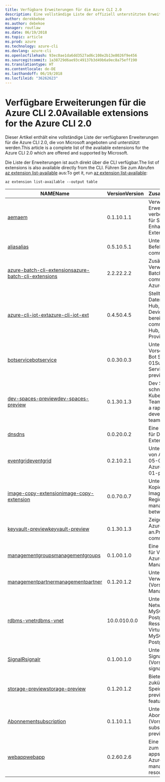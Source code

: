 ```yaml
---
title: Verfügbare Erweiterungen für die Azure CLI 2.0
description: Eine vollständige Liste der offiziell unterstützten Erweiterungen für die Azure CLI 2.0
author: derekbekoe
ms.author: debekoe
manager: routlaw
ms.date: 06/19/2018
ms.topic: article
ms.prod: azure
ms.technology: azure-cli
ms.devlang: azure-cli
ms.openlocfilehash: 93ec0ae1da6dd3527ad6c108e2b13e8026f9e456
ms.sourcegitcommit: 1a38729d6ae93c49137b3d49b6a9ec8a75eff190
ms.translationtype: HT
ms.contentlocale: de-DE
ms.lasthandoff: 06/19/2018
ms.locfileid: "36262623"
---
```

# <a name="available-extensions-for-the-azure-cli-20"></a><span data-ttu-id="cde34-103">Verfügbare Erweiterungen für die Azure CLI 2.0</span><span class="sxs-lookup"><span data-stu-id="cde34-103">Available extensions for the Azure CLI 2.0</span></span>

<span data-ttu-id="cde34-104">Dieser Artikel enthält eine vollständige Liste der verfügbaren Erweiterungen für die Azure CLI 2.0, die von Microsoft angeboten und unterstützt werden.</span><span class="sxs-lookup"><span data-stu-id="cde34-104">This article is a complete list of the available extensions for the Azure CLI 2.0 which are offered and supported by Microsoft.</span></span>

<span data-ttu-id="cde34-105">Die Liste der Erweiterungen ist auch direkt über die CLI verfügbar.</span><span class="sxs-lookup"><span data-stu-id="cde34-105">The list of extensions is also available directly from the CLI.</span></span> <span data-ttu-id="cde34-106">Führen Sie zum Abrufen [az extension list-available](/cli/azure/extension?view=azure-cli-latest#az-extension-list-available) aus:</span><span class="sxs-lookup"><span data-stu-id="cde34-106">To get it, run [az extension list-available](/cli/azure/extension?view=azure-cli-latest#az-extension-list-available):</span></span>

```azurecli
az extension list-available --output table
```

| <span data-ttu-id="cde34-107">NAME</span><span class="sxs-lookup"><span data-stu-id="cde34-107">Name</span></span> | <span data-ttu-id="cde34-108">Version</span><span class="sxs-lookup"><span data-stu-id="cde34-108">Version</span></span> | <span data-ttu-id="cde34-109">Zusammenfassung</span><span class="sxs-lookup"><span data-stu-id="cde34-109">Summary</span></span> | <span data-ttu-id="cde34-110">Vorschau</span><span class="sxs-lookup"><span data-stu-id="cde34-110">Preview</span></span> |
|------|---------|---------|---------|
| [<span data-ttu-id="cde34-111">aem</span><span class="sxs-lookup"><span data-stu-id="cde34-111">aem</span></span>](https://github.com/Azure/azure-cli-extensions) | <span data-ttu-id="cde34-112">0.1.1</span><span class="sxs-lookup"><span data-stu-id="cde34-112">0.1.1</span></span> | <span data-ttu-id="cde34-113">Verwalten der Azure-Erweiterungen zur verbesserten Überwachung für SAP</span><span class="sxs-lookup"><span data-stu-id="cde34-113">Manage Azure Enhanced Monitoring Extensions for SAP</span></span> |  |
| [<span data-ttu-id="cde34-114">alias</span><span class="sxs-lookup"><span data-stu-id="cde34-114">alias</span></span>](https://github.com/Azure/azure-cli-extensions) | <span data-ttu-id="cde34-115">0.5.1</span><span class="sxs-lookup"><span data-stu-id="cde34-115">0.5.1</span></span> | <span data-ttu-id="cde34-116">Unterstützung für Befehlsaliase</span><span class="sxs-lookup"><span data-stu-id="cde34-116">Support for command aliases</span></span> | <span data-ttu-id="cde34-117">Ja</span><span class="sxs-lookup"><span data-stu-id="cde34-117">Yes</span></span> |
| [<span data-ttu-id="cde34-118">azure-batch-cli-extensions</span><span class="sxs-lookup"><span data-stu-id="cde34-118">azure-batch-cli-extensions</span></span>](https://github.com/Azure/azure-batch-cli-extensions) | <span data-ttu-id="cde34-119">2.2.2</span><span class="sxs-lookup"><span data-stu-id="cde34-119">2.2.2</span></span> | <span data-ttu-id="cde34-120">Zusätzliche Befehle für die Verwendung des Azure Batch-Diensts</span><span class="sxs-lookup"><span data-stu-id="cde34-120">Additional commands for working with Azure Batch service</span></span> |  |
| [<span data-ttu-id="cde34-121">azure-cli-iot-ext</span><span class="sxs-lookup"><span data-stu-id="cde34-121">azure-cli-iot-ext</span></span>](https://github.com/azure/azure-iot-cli-extension) | <span data-ttu-id="cde34-122">0.4.5</span><span class="sxs-lookup"><span data-stu-id="cde34-122">0.4.5</span></span> | <span data-ttu-id="cde34-123">Stellt die Befehlsebene der Datenebene für Azure IoT Hub, IoT Edge und den IoT Device Provisioning-Dienst bereit</span><span class="sxs-lookup"><span data-stu-id="cde34-123">Provides the data plane command layer for Azure IoT Hub, IoT Edge and IoT Device Provisioning Service</span></span> |  |
| [<span data-ttu-id="cde34-124">botservice</span><span class="sxs-lookup"><span data-stu-id="cde34-124">botservice</span></span>](https://github.com/Azure/azure-cli-extensions) | <span data-ttu-id="cde34-125">0.0.3</span><span class="sxs-lookup"><span data-stu-id="cde34-125">0.0.3</span></span> | <span data-ttu-id="cde34-126">Unterstützung für die Vorschaufeatures von Azure Bot Service 2017-12-01</span><span class="sxs-lookup"><span data-stu-id="cde34-126">Support for Azure Bot Service 2017-12-01 preview features</span></span> | <span data-ttu-id="cde34-127">Ja</span><span class="sxs-lookup"><span data-stu-id="cde34-127">Yes</span></span> |
| [<span data-ttu-id="cde34-128">dev-spaces-preview</span><span class="sxs-lookup"><span data-stu-id="cde34-128">dev-spaces-preview</span></span>](https://github.com/Azure/azure-cli-extensions) | <span data-ttu-id="cde34-129">0.1.3</span><span class="sxs-lookup"><span data-stu-id="cde34-129">0.1.3</span></span> | <span data-ttu-id="cde34-130">Dev Spaces ermöglicht eine schnelle, iterative Kubernetes-Bereitstellung für Teams.</span><span class="sxs-lookup"><span data-stu-id="cde34-130">Dev Spaces provides a rapid, iterative Kubernetes development experience for teams.</span></span> | <span data-ttu-id="cde34-131">Ja</span><span class="sxs-lookup"><span data-stu-id="cde34-131">Yes</span></span> |
| [<span data-ttu-id="cde34-132">dns</span><span class="sxs-lookup"><span data-stu-id="cde34-132">dns</span></span>](https://github.com/Azure/azure-cli-extensions) | <span data-ttu-id="cde34-133">0.0.2</span><span class="sxs-lookup"><span data-stu-id="cde34-133">0.0.2</span></span> | <span data-ttu-id="cde34-134">Eine Azure CLI-Erweiterung für DNS-Zonen</span><span class="sxs-lookup"><span data-stu-id="cde34-134">An Azure CLI Extension for DNS zones</span></span> |  |
| [<span data-ttu-id="cde34-135">eventgrid</span><span class="sxs-lookup"><span data-stu-id="cde34-135">eventgrid</span></span>](https://github.com/Azure/azure-cli-extensions) | <span data-ttu-id="cde34-136">0.2.1</span><span class="sxs-lookup"><span data-stu-id="cde34-136">0.2.1</span></span> | <span data-ttu-id="cde34-137">Unterstützung für Features von Azure EventGrid 2018-05-01-preview</span><span class="sxs-lookup"><span data-stu-id="cde34-137">Support for Azure EventGrid 2018-05-01-preview features</span></span> | <span data-ttu-id="cde34-138">Ja</span><span class="sxs-lookup"><span data-stu-id="cde34-138">Yes</span></span> |
| [<span data-ttu-id="cde34-139">image-copy-extension</span><span class="sxs-lookup"><span data-stu-id="cde34-139">image-copy-extension</span></span>](https://github.com/Azure/azure-cli-extensions) | <span data-ttu-id="cde34-140">0.0.7</span><span class="sxs-lookup"><span data-stu-id="cde34-140">0.0.7</span></span> | <span data-ttu-id="cde34-141">Unterstützung für das Kopieren verwalteter VM-Images zwischen Regionen</span><span class="sxs-lookup"><span data-stu-id="cde34-141">Support for copying managed vm images between regions</span></span> |  |
| [<span data-ttu-id="cde34-142">keyvault-preview</span><span class="sxs-lookup"><span data-stu-id="cde34-142">keyvault-preview</span></span>](https://github.com/Azure/azure-keyvault-cli-extension) | <span data-ttu-id="cde34-143">0.1.3</span><span class="sxs-lookup"><span data-stu-id="cde34-143">0.1.3</span></span> | <span data-ttu-id="cde34-144">Zeigen Sie eine Vorschau der Azure Key Vault-Befehle an.</span><span class="sxs-lookup"><span data-stu-id="cde34-144">Preview Azure Key Vault commands.</span></span> | <span data-ttu-id="cde34-145">Ja</span><span class="sxs-lookup"><span data-stu-id="cde34-145">Yes</span></span> |
| [<span data-ttu-id="cde34-146">managementgroups</span><span class="sxs-lookup"><span data-stu-id="cde34-146">managementgroups</span></span>](https://github.com/Azure/azure-cli-extensions) | <span data-ttu-id="cde34-147">0.1.0</span><span class="sxs-lookup"><span data-stu-id="cde34-147">0.1.0</span></span> | <span data-ttu-id="cde34-148">Eine Azure CLI-Erweiterung für Verwaltungsgruppen</span><span class="sxs-lookup"><span data-stu-id="cde34-148">An Azure CLI Extension for Management Groups</span></span> |  |
| [<span data-ttu-id="cde34-149">managementpartner</span><span class="sxs-lookup"><span data-stu-id="cde34-149">managementpartner</span></span>](https://github.com/Azure/azure-cli-extensions) | <span data-ttu-id="cde34-150">0.1.2</span><span class="sxs-lookup"><span data-stu-id="cde34-150">0.1.2</span></span> | <span data-ttu-id="cde34-151">Unterstützung für Verwaltungspartner (Vorschauversion)</span><span class="sxs-lookup"><span data-stu-id="cde34-151">Support for Management Partner preview</span></span> |  |
| [<span data-ttu-id="cde34-152">rdbms-vnet</span><span class="sxs-lookup"><span data-stu-id="cde34-152">rdbms-vnet</span></span>](https://github.com/Azure/azure-cli-extensions) | <span data-ttu-id="cde34-153">10.0.0</span><span class="sxs-lookup"><span data-stu-id="cde34-153">10.0.0</span></span> | <span data-ttu-id="cde34-154">Unterstützung für Virtual Network-Regeln in Azure MySQL- und Azure PostgreSQL-Ressourcen</span><span class="sxs-lookup"><span data-stu-id="cde34-154">Support for Virtual Network rules in Azure MySQL and Azure PostgreSQL resources</span></span> |  |
| [<span data-ttu-id="cde34-155">SignalR</span><span class="sxs-lookup"><span data-stu-id="cde34-155">signalr</span></span>](https://github.com/Azure/azure-cli-extensions) | <span data-ttu-id="cde34-156">0.1.0</span><span class="sxs-lookup"><span data-stu-id="cde34-156">0.1.0</span></span> | <span data-ttu-id="cde34-157">Unterstützung für die SignalR-Verwaltung (Vorschauversion)</span><span class="sxs-lookup"><span data-stu-id="cde34-157">Support for signalr management preview.</span></span> | <span data-ttu-id="cde34-158">Ja</span><span class="sxs-lookup"><span data-stu-id="cde34-158">Yes</span></span> |
| [<span data-ttu-id="cde34-159">storage-preview</span><span class="sxs-lookup"><span data-stu-id="cde34-159">storage-preview</span></span>](https://github.com/Azure/azure-cli-extensions/tree/master/src/storage-preview) | <span data-ttu-id="cde34-160">0.1.2</span><span class="sxs-lookup"><span data-stu-id="cde34-160">0.1.2</span></span> | <span data-ttu-id="cde34-161">Bietet eine Vorschau für zukünftige Speicherfeatures.</span><span class="sxs-lookup"><span data-stu-id="cde34-161">Provides a preview for upcoming storage features.</span></span> | <span data-ttu-id="cde34-162">Ja</span><span class="sxs-lookup"><span data-stu-id="cde34-162">Yes</span></span> |
| [<span data-ttu-id="cde34-163">Abonnement</span><span class="sxs-lookup"><span data-stu-id="cde34-163">subscription</span></span>](https://github.com/Azure/azure-cli-extensions) | <span data-ttu-id="cde34-164">0.1.1</span><span class="sxs-lookup"><span data-stu-id="cde34-164">0.1.1</span></span> | <span data-ttu-id="cde34-165">Unterstützung für die Abonnementverwaltung (Vorschauversion)</span><span class="sxs-lookup"><span data-stu-id="cde34-165">Support for subscription management preview.</span></span> |  |
| [<span data-ttu-id="cde34-166">webapp</span><span class="sxs-lookup"><span data-stu-id="cde34-166">webapp</span></span>](https://github.com/Azure/azure-cli-extensions) | <span data-ttu-id="cde34-167">0.2.6</span><span class="sxs-lookup"><span data-stu-id="cde34-167">0.2.6</span></span> | <span data-ttu-id="cde34-168">Eine Azure CLI-Erweiterung zum Verwalten von appservice-Ressourcen</span><span class="sxs-lookup"><span data-stu-id="cde34-168">An Azure CLI Extension to manage appservice resources</span></span> | <span data-ttu-id="cde34-169">Ja</span><span class="sxs-lookup"><span data-stu-id="cde34-169">Yes</span></span> |
